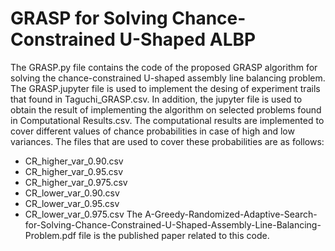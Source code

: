 # GRASP for Solving Chance-Constrained U-Shaped ALBP
The GRASP.py file contains the code of the proposed GRASP algorithm for solving the chance-constrained U-shaped assembly line balancing problem. The GRASP.jupyter file is used to implement the desing of experiment trails that found in Taguchi_GRASP.csv. In addition, the jupyter file is used to obtain the result of implementing the algorithm on selected problems found in Computational Results.csv. The computational results are implemented to cover different values of chance probabilities in case of high and low variances. The files that are used to cover these probabilities are as follows: 
- CR_higher_var_0.90.csv
- CR_higher_var_0.95.csv
- CR_higher_var_0.975.csv
- CR_lower_var_0.90.csv
- CR_lower_var_0.95.csv
- CR_lower_var_0.975.csv
The A-Greedy-Randomized-Adaptive-Search-for-Solving-Chance-Constrained-U-Shaped-Assembly-Line-Balancing-Problem.pdf file is the published paper related to this code.
